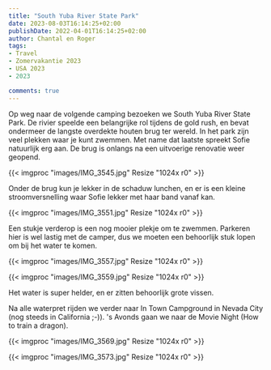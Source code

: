 ```yaml
---
title: "South Yuba River State Park"
date: 2023-08-03T16:14:25+02:00
publishDate: 2022-04-01T16:14:25+02:00
author: Chantal en Roger
tags:
- Travel
- Zomervakantie 2023
- USA 2023
- 2023

comments: true
---
```


Op weg naar de volgende camping bezoeken we South Yuba River State Park. De rivier speelde een belangrijke rol tijdens de gold rush, en bevat ondermeer de langste overdekte houten brug ter wereld. In het park zijn veel plekken waar je kunt zwemmen. Met name dat laatste spreekt Sofie natuurlijk erg aan. De brug is onlangs na een uitvoerige renovatie weer geopend.

{{< imgproc "images/IMG_3545.jpg" Resize "1024x r0" >}}

Onder de brug kun je lekker in de schaduw lunchen, en er is een kleine stroomversnelling waar Sofie lekker met haar band vanaf kan.

{{< imgproc "images/IMG_3551.jpg" Resize "1024x r0" >}}

Een stukje verderop is een nog mooier plekje om te zwemmen. Parkeren hier is wel lastig met de camper, dus we moeten een behoorlijk stuk lopen om bij het water te komen.

{{< imgproc "images/IMG_3557.jpg" Resize "1024x r0" >}}

{{< imgproc "images/IMG_3559.jpg" Resize "1024x r0" >}}

Het water is super helder, en er zitten behoorlijk grote vissen.

Na alle waterpret rijden we verder naar In Town Campground in Nevada City (nog steeds in California ;-)). 's Avonds gaan we naar de Movie Night (How to train a dragon).

{{< imgproc "images/IMG_3569.jpg" Resize "1024x r0" >}}

{{< imgproc "images/IMG_3573.jpg" Resize "1024x r0" >}}
